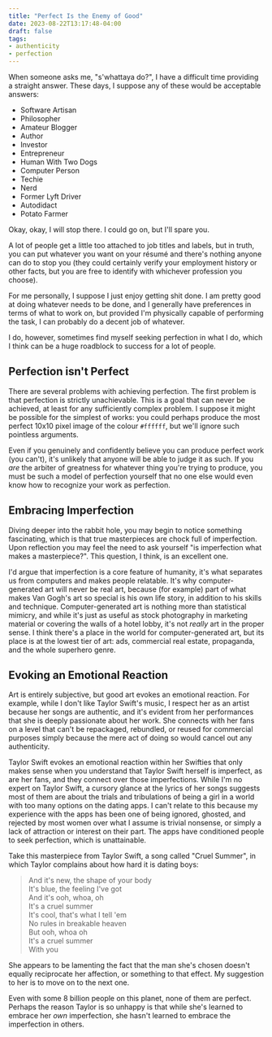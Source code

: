 ```yaml
---
title: "Perfect Is the Enemy of Good"
date: 2023-08-22T13:17:48-04:00
draft: false
tags:
- authenticity
- perfection
---
```


When someone asks me, "s'whattaya do?", I have a difficult time providing a
straight answer. These days, I suppose any of these would be acceptable
answers:

- Software Artisan
- Philosopher
- Amateur Blogger
- Author
- Investor
- Entrepreneur
- Human With Two Dogs
- Computer Person
- Techie
- Nerd
- Former Lyft Driver
- Autodidact
- Potato Farmer

Okay, okay, I will stop there. I could go on, but I'll spare you.

A lot of people get a little too attached to job titles and labels, but in
truth, you can put whatever you want on your résumé and there's nothing anyone
can do to stop you (they could certainly verify your employment history or
other facts, but you are free to identify with whichever profession you
choose).

For me personally, I suppose I just enjoy getting shit done. I am pretty good
at doing whatever needs to be done, and I generally have preferences in terms
of what to work on, but provided I'm physically capable of performing the task,
I can probably do a decent job of whatever.

I do, however, sometimes find myself seeking perfection in what I do, which I
think can be a huge roadblock to success for a lot of people.

## Perfection isn't Perfect

There are several problems with achieving perfection. The first problem is that
perfection is strictly unachievable. This is a goal that can never be achieved,
at least for any sufficiently complex problem. I suppose it might be possible
for the simplest of works: you could perhaps produce the most perfect 10x10
pixel image of the colour `#ffffff`, but we'll ignore such pointless
arguments.

Even if you genuinely and confidently believe you can produce perfect work (you
can't), it's unlikely that anyone will be able to judge it as such. If you
_are_ the arbiter of greatness for whatever thing you're trying to produce, you
must be such a model of perfection yourself that no one else would even know
how to recognize your work as perfection.

## Embracing Imperfection

Diving deeper into the rabbit hole, you may begin to
notice something fascinating, which is that true masterpieces are chock full of
imperfection. Upon reflection you may feel the need to ask yourself "is
imperfection what makes a masterpiece?". This question, I think, is an
excellent one.

I'd argue that imperfection is a core feature of humanity, it's what separates
us from computers and makes people relatable. It's why computer-generated art
will never be real art, because (for example) part of what makes Van Gogh's art
so special is his own life story, in addition to his skills and technique.
Computer-generated art is nothing more than statistical mimicry, and while it's
just as useful as stock photography in marketing material or covering the walls
of a hotel lobby, it's not _really_ art in the proper sense. I think there's a
place in the world for computer-generated art, but its place is at the lowest
tier of art: ads, commercial real estate, propaganda, and the whole superhero
genre.

## Evoking an Emotional Reaction

Art is entirely subjective, but good art evokes an emotional reaction. For
example, while I don't like Taylor Swift's music, I respect her as an artist
because her songs are authentic, and it's evident from her performances that
she is deeply passionate about her work. She connects with her fans on a level
that can't be repackaged, rebundled, or reused for commercial purposes simply
because the mere act of doing so would cancel out any authenticity.

Taylor Swift evokes an emotional reaction within her Swifties that only makes
sense when you understand that Taylor Swift herself is imperfect, as are her
fans, and they connect over those imperfections. While I'm no expert on Taylor
Swift, a cursory glance at the lyrics of her songs suggests most of them are
about the trials and tribulations of being a girl in a world with too many
options on the dating apps. I can't relate to this because my experience with
the apps has been one of being ignored, ghosted, and rejected by most
women over what I assume is trivial nonsense, or simply a lack of attraction or
interest on their part. The apps have conditioned people to seek perfection,
which is unattainable.

Take this masterpiece from Taylor Swift, a song called "Cruel Summer", in which
Taylor complains about how hard it is dating boys:

> And it's new, the shape of your body  
> It's blue, the feeling I've got  
> And it's ooh, whoa, oh  
> It's a cruel summer  
> It's cool, that's what I tell 'em  
> No rules in breakable heaven  
> But ooh, whoa oh  
> It's a cruel summer  
> With you

She appears to be lamenting the fact that the man she's chosen doesn't equally
reciprocate her affection, or something to that effect. My suggestion to her is
to move on to the next one.

Even with some 8 billion people on this planet, none of them are perfect.
Perhaps the reason Taylor is so unhappy is that while she's learned to embrace
her _own_ imperfection, she hasn't learned to embrace the imperfection in
others.
